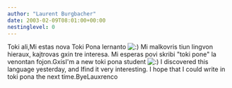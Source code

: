 ```yaml
---
author: "Laurent Burgbacher"
date: 2003-02-09T08:01:00+00:00
nestinglevel: 0
---
```

Toki ali,Mi estas nova Toki Pona lernanto ![:)](images/smilies/icon_e_smile.gif "Smile") Mi malkovris tiun lingvon hieraux, kajtrovas gxin tre interesa. Mi esperas povi skribi "toki pone" la venontan fojon.GxisI'm a new toki pona student ![:)](images/smilies/icon_e_smile.gif "Smile") I discovered this language yesterday, and Ifind it very interesting. I hope that I could write in toki pona the next time.ByeLauxrenco